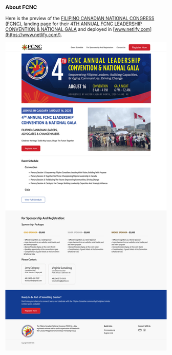 
### About FCNC 


Here is the preview of the [FILIPINO CANADIAN NATIONAL CONGRESS (FCNC)](https://fcnccanada.org/), landing page for their [4TH ANNUAL FCNC LEADERSHIP CONVENTION & NATIONAL GALA](https://fcnc-convention-2025.netlify.app/) and deployed in [www.netlify.com](https://www.netlify.com/).

<img src="/imgs/preview-git.jpg" />

